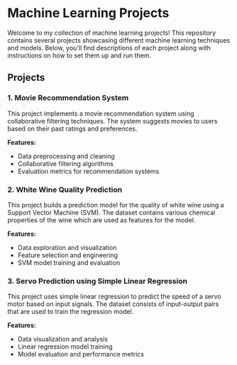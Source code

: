 # Machine Learning Projects

Welcome to my collection of machine learning projects! This repository contains several projects showcasing different machine learning techniques and models. Below, you'll find descriptions of each project along with instructions on how to set them up and run them.

## Projects

### 1. Movie Recommendation System
This project implements a movie recommendation system using collaborative filtering techniques. The system suggests movies to users based on their past ratings and preferences.

**Features:**
- Data preprocessing and cleaning
- Collaborative filtering algorithms
- Evaluation metrics for recommendation systems

### 2. White Wine Quality Prediction
This project builds a prediction model for the quality of white wine using a Support Vector Machine (SVM). The dataset contains various chemical properties of the wine which are used as features for the model.

**Features:**
- Data exploration and visualization
- Feature selection and engineering
- SVM model training and evaluation

### 3. Servo Prediction using Simple Linear Regression
This project uses simple linear regression to predict the speed of a servo motor based on input signals. The dataset consists of input-output pairs that are used to train the regression model.

**Features:**
- Data visualization and analysis
- Linear regression model training
- Model evaluation and performance metrics
